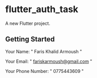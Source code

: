 # flutter_auth_task

A new Flutter project.

## Getting Started

Your Name: " Faris Khalid Armoush "

Your Email: " fariskarmoush@gmail.com "

Your Phone Number: " 0775443609 "


